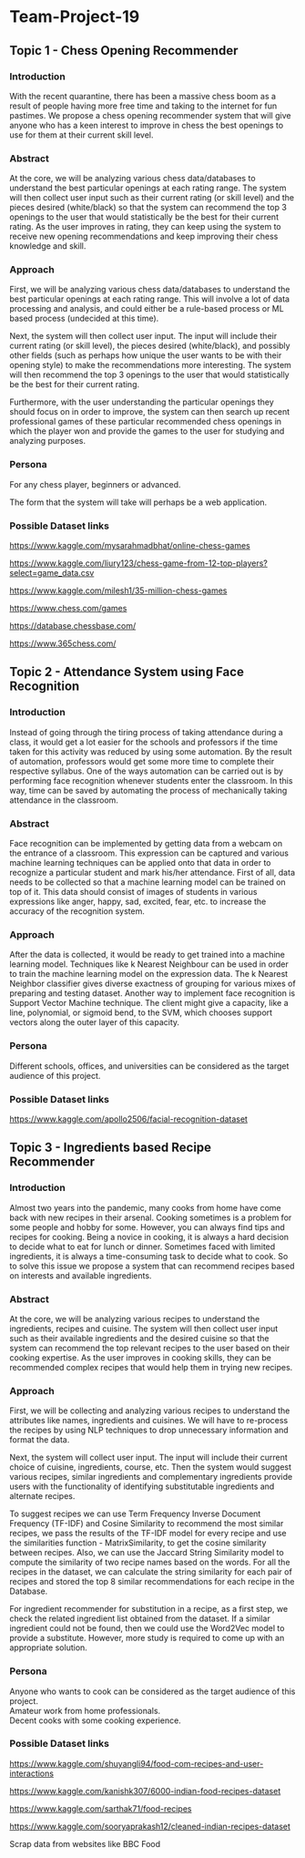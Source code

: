 # Team-Project-19

## Topic 1 - Chess Opening Recommender 

### Introduction
With the recent quarantine, there has been a massive chess boom as a result of people having more free time and taking to the internet for fun pastimes. We propose a chess opening recommender system that will give anyone who has a keen interest to improve in chess the best openings to use for them at their current skill level.

### Abstract
At the core, we will be analyzing various chess data/databases to understand the best particular openings at each rating range. The system will then collect user input such as their current rating (or skill level) and the pieces desired (white/black) so that the system can recommend the top 3 openings to the user that would statistically be the best for their current rating. As the user improves in rating, they can keep using the system to receive new opening recommendations and keep improving their chess knowledge and skill.

### Approach
First, we will be analyzing various chess data/databases to understand the best particular openings at each rating range. This will involve a lot of data processing and analysis, and could either be a rule-based process or ML based process (undecided at this time). 

Next, the system will then collect user input. The input will include their current rating (or skill level), the pieces desired (white/black), and possibly other fields (such as perhaps how unique the user wants to be with their opening style) to make the recommendations more interesting. The system will then recommend the top 3 openings to the user that would statistically be the best for their current rating.  

Furthermore, with the user understanding the particular openings they should focus on in order to improve, the system can then search up recent professional games of these particular recommended chess openings in which the player won and provide the games to the user for studying and analyzing purposes. 

### Persona
For any chess player, beginners or advanced.

The form that the system will take will perhaps be a web application.

### Possible Dataset links
https://www.kaggle.com/mysarahmadbhat/online-chess-games

https://www.kaggle.com/liury123/chess-game-from-12-top-players?select=game_data.csv

https://www.kaggle.com/milesh1/35-million-chess-games

https://www.chess.com/games

https://database.chessbase.com/

https://www.365chess.com/


## Topic 2 - Attendance System using Face Recognition

### Introduction
Instead of going through the tiring process of taking attendance during a class, it would get a lot easier for the schools and professors if the time taken for this activity was reduced by using some automation. By the result of automation, professors would get some more time to complete their respective syllabus. One of the ways automation can be carried out is by performing face recognition whenever students enter the classroom. In this way, time can be saved by automating the process of mechanically taking attendance in the classroom.

### Abstract
Face recognition can be implemented by getting data from a webcam on the entrance of a classroom. This expression can be captured and various machine learning techniques can be applied onto that data in order to recognize a particular student and mark his/her attendance. First of all, data needs to be collected so that a machine learning model can be trained on top of it. This data should consist of images of students in various expressions like anger, happy, sad, excited, fear, etc. to increase the accuracy of the recognition system. 

### Approach
After the data is collected, it would be ready to get trained into a machine learning model. Techniques like k Nearest Neighbour can be used in order to train the machine learning model on the expression data. The k Nearest Neighbor classifier gives diverse exactness of grouping for various mixes of preparing and testing dataset. Another way to implement face recognition is Support Vector Machine technique. The client might give a capacity, like a line, polynomial, or sigmoid bend, to the SVM, which chooses support vectors along the outer layer of this capacity.

### Persona
Different schools, offices, and universities can be considered as the target audience of this project.

### Possible Dataset links
https://www.kaggle.com/apollo2506/facial-recognition-dataset

## Topic 3 - Ingredients based Recipe Recommender

### Introduction
Almost two years into the pandemic, many cooks from home have come back with new recipes in their arsenal. Cooking sometimes is a problem for some people and hobby for some. However, you can always find tips and recipes for cooking. Being a novice in cooking, it is always a hard decision to decide what to eat for lunch or dinner. Sometimes faced with limited ingredients, it is always a time-consuming task to decide what to cook. So to solve this issue we propose a system that can recommend recipes based on interests and available ingredients.

### Abstract
At the core, we will be analyzing various recipes to understand the ingredients, recipes and cuisine. The system will then collect user input such as their available ingredients and the desired cuisine so that the system can recommend the top relevant recipes to the user based on their cooking expertise. As the user improves in cooking skills, they can be recommended complex recipes that would help them in trying new recipes.

### Approach
First, we will be collecting and analyzing various recipes to understand the attributes like names, ingredients and cuisines. We will have to re-process the recipes by using NLP techniques to drop unnecessary information and format the data.

Next, the system will collect user input. The input will include their current choice of cuisine, ingredients, course, etc. Then the system would suggest various recipes, similar ingredients and complementary ingredients provide users with the functionality of identifying substitutable ingredients and alternate recipes.

To suggest recipes we can use Term Frequency Inverse Document Frequency (TF-IDF) and Cosine Similarity to recommend the most similar recipes, we pass the results of the TF-IDF model for every recipe and use the similarities function - MatrixSimilarity, to get the cosine similarity between recipes. Also, we can use the Jaccard String Similarity model to compute the similarity of two recipe names based on the words. For all the recipes in the dataset, we can calculate the string similarity for each pair of recipes and stored the top 8 similar recommendations for each recipe in the Database.

For ingredient recommender for substitution in a recipe, as a first step, we check the related ingredient list obtained from the dataset. If a similar ingredient could not be found, then we could use the Word2Vec model to provide a substitute. However, more study is required to come up with an appropriate solution.

### Persona
Anyone who wants to cook can be considered as the target audience of this project.  
Amateur work from home professionals.  
Decent cooks with some cooking experience.

### Possible Dataset links
https://www.kaggle.com/shuyangli94/food-com-recipes-and-user-interactions

https://www.kaggle.com/kanishk307/6000-indian-food-recipes-dataset

https://www.kaggle.com/sarthak71/food-recipes

https://www.kaggle.com/sooryaprakash12/cleaned-indian-recipes-dataset

Scrap data from websites like BBC Food